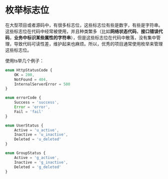 # 枚举标志位

在大型项目或者源码中，有很多标志位，这些标志位有些是数字，有些是字符串。这些标志位在代码中经常被使用，并且种类繁多（比如**网络状态代码**，**接口错误代码**，**业务中标识某些属性的字符串**），但是这些标志位在代码中散落，没有集中管理，导致代码可读性差，维护起来也麻烦。所以，优秀的项目通常使用枚举来管理这些标志位。

使用ts举几个例子：

```typescript
enum HttpStatusCode {
    OK = 200,
    NotFound = 404,
    InternalServerError = 500
}
```

```typescript
enum errorCode {
    Success = 'success',
    Error = 'error',
    Fail = 'fail'
}
```

```typescript
enum UserStatus {
    Active = 'u_active',
    Inactive = 'u_inactive',
    Deleted = 'u_deleted'
}
```

```typescript
enum GroupStatus {
    Active = 'g_active',
    Inactive = 'g_inactive',
    Deleted = 'g_deleted'
}
```